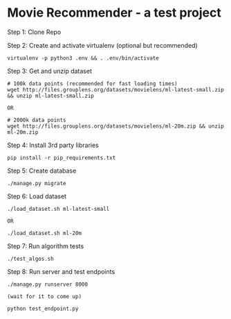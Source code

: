 # Movie Recommender - a test project

Step 1: Clone Repo

Step 2: Create and activate virtualenv (optional but recommended)

    virtualenv -p python3 .env && . .env/bin/activate

Step 3: Get and unzip dataset

    # 100k data points (recommended for fast loading times)
    wget http://files.grouplens.org/datasets/movielens/ml-latest-small.zip && unzip ml-latest-small.zip

    OR

    # 2000k data points
    wget http://files.grouplens.org/datasets/movielens/ml-20m.zip && unzip ml-20m.zip

Step 4: Install 3rd party libraries

    pip install -r pip_requirements.txt

Step 5: Create database

    ./manage.py migrate

Step 6: Load dataset

    ./load_dataset.sh ml-latest-small

    OR

    ./load_dataset.sh ml-20m


Step 7: Run algorithm tests

    ./test_algos.sh

Step 8: Run server and test endpoints

    ./manage.py runserver 8000

    (wait for it to come up)

    python test_endpoint.py

